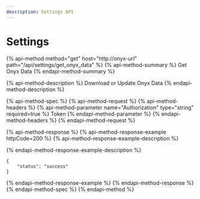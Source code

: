 ```yaml
---
description: Settings API
---
```


# Settings

{% api-method method="get" host="http://onyx-url" path="/api/settings/get\_onyx\_data" %}
{% api-method-summary %}
Get Onyx Data
{% endapi-method-summary %}

{% api-method-description %}
Download or Update Onyx Data
{% endapi-method-description %}

{% api-method-spec %}
{% api-method-request %}
{% api-method-headers %}
{% api-method-parameter name="Authorization" type="string" required=true %}
Token
{% endapi-method-parameter %}
{% endapi-method-headers %}
{% endapi-method-request %}

{% api-method-response %}
{% api-method-response-example httpCode=200 %}
{% api-method-response-example-description %}

{% endapi-method-response-example-description %}

```
{
    "status": "success"
}
```
{% endapi-method-response-example %}
{% endapi-method-response %}
{% endapi-method-spec %}
{% endapi-method %}

